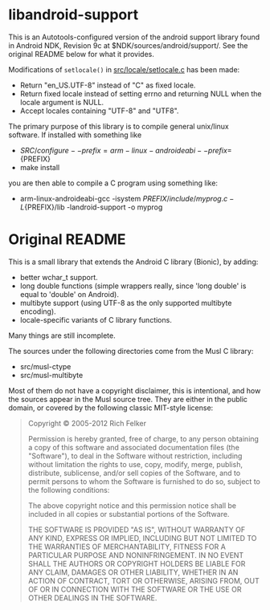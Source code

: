 libandroid-support
==================
This is an Autotools-configured version of the android support library found
in Android NDK, Revision 9c at $NDK/sources/android/support/. See the original
README below for what it provides.

Modifications of `setlocale()` in [src/locale/setlocale.c](src/locale/setlocale.c)
has been made:

- Return "en_US.UTF-8" instead of "C" as fixed locale.
- Return fixed locale instead of setting errno and returning NULL when the locale argument is NULL.
- Accept locales containing "UTF-8" and "UTF8".

The primary purpose of this library is to compile general unix/linux software. If installed with something like

- ${SRC}/configure --prefix=arm-linux-androideabi --prefix=${PREFIX}
- make install

you are then able to compile a C program using something like:

- arm-linux-androideabi-gcc -isystem ${PREFIX}/include/ myprog.c -L${PREFIX}/lib -landroid-support -o myprog

Original README
==================
This is a small library that extends the Android C library (Bionic),
by adding:

- better wchar_t support.
- long double functions (simple wrappers really, since 'long double' is
  equal to 'double' on Android).
- multibyte support (using UTF-8 as the only supported multibyte encoding).
- locale-specific variants of C library functions.

Many things are still incomplete.

The sources under the following directories come from the Musl C library:

- src/musl-ctype
- src/musl-multibyte

Most of them do not have a copyright disclaimer, this is intentional,
and how the sources appear in the Musl source tree. They are either in
the public domain, or covered by the following classic
MIT-style license:

>  Copyright © 2005-2012 Rich Felker
>
>  Permission is hereby granted, free of charge, to any person obtaining
>  a copy of this software and associated documentation files (the
>  "Software"), to deal in the Software without restriction, including
>  without limitation the rights to use, copy, modify, merge, publish,
>  distribute, sublicense, and/or sell copies of the Software, and to
>  permit persons to whom the Software is furnished to do so, subject to
>  the following conditions:
>
>  The above copyright notice and this permission notice shall be
>  included in all copies or substantial portions of the Software.
>
>  THE SOFTWARE IS PROVIDED "AS IS", WITHOUT WARRANTY OF ANY KIND,
>  EXPRESS OR IMPLIED, INCLUDING BUT NOT LIMITED TO THE WARRANTIES OF
>  MERCHANTABILITY, FITNESS FOR A PARTICULAR PURPOSE AND NONINFRINGEMENT.
>  IN NO EVENT SHALL THE AUTHORS OR COPYRIGHT HOLDERS BE LIABLE FOR ANY
>  CLAIM, DAMAGES OR OTHER LIABILITY, WHETHER IN AN ACTION OF CONTRACT,
>  TORT OR OTHERWISE, ARISING FROM, OUT OF OR IN CONNECTION WITH THE
>  SOFTWARE OR THE USE OR OTHER DEALINGS IN THE SOFTWARE.
